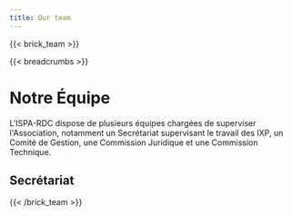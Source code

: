 ```yaml
---
title: Our team
---
```

{{< brick_team >}}

{{< breadcrumbs >}}

# Notre Équipe

L'ISPA-RDC dispose de plusieurs équipes chargées de superviser l'Association, notamment un Secrétariat supervisant le travail des IXP, un Comité de Gestion, une Commission Juridique et une Commission Technique.

## Secrétariat
{{< /brick_team >}}